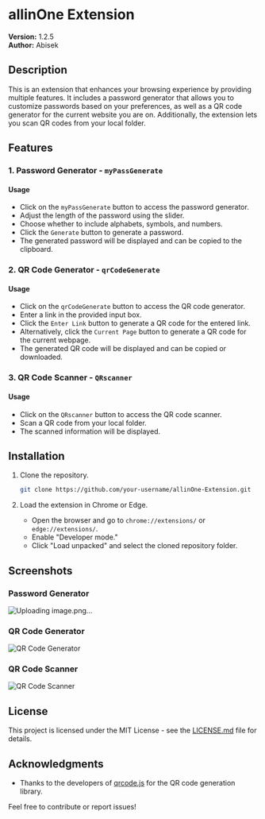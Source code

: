 # allinOne Extension

**Version:** 1.2.5  
**Author:** Abisek

## Description

This is an extension that enhances your browsing experience by providing multiple features. It includes a password generator that allows you to customize passwords based on your preferences, as well as a QR code generator for the current website you are on. Additionally, the extension lets you scan QR codes from your local folder.

## Features

### 1. Password Generator - `myPassGenerate`

#### Usage
- Click on the `myPassGenerate` button to access the password generator.
- Adjust the length of the password using the slider.
- Choose whether to include alphabets, symbols, and numbers.
- Click the `Generate` button to generate a password.
- The generated password will be displayed and can be copied to the clipboard.

### 2. QR Code Generator - `qrCodeGenerate`

#### Usage
- Click on the `qrCodeGenerate` button to access the QR code generator.
- Enter a link in the provided input box.
- Click the `Enter Link` button to generate a QR code for the entered link.
- Alternatively, click the `Current Page` button to generate a QR code for the current webpage.
- The generated QR code will be displayed and can be copied or downloaded.

### 3. QR Code Scanner - `QRscanner`

#### Usage
- Click on the `QRscanner` button to access the QR code scanner.
- Scan a QR code from your local folder.
- The scanned information will be displayed.

## Installation

1. Clone the repository.
   ```bash
   git clone https://github.com/your-username/allinOne-Extension.git
   ```

2. Load the extension in Chrome or Edge.
   - Open the browser and go to `chrome://extensions/` or `edge://extensions/`.
   - Enable "Developer mode."
   - Click "Load unpacked" and select the cloned repository folder.

## Screenshots

### Password Generator
![Uploading image.png…]()


### QR Code Generator
![QR Code Generator](screenshots/qr-code-generator.png)

### QR Code Scanner
![QR Code Scanner](screenshots/qr-code-scanner.png)

## License

This project is licensed under the MIT License - see the [LICENSE.md](LICENSE.md) file for details.

## Acknowledgments

- Thanks to the developers of [qrcode.js](https://davidshimjs.github.io/qrcodejs/) for the QR code generation library.

Feel free to contribute or report issues!
